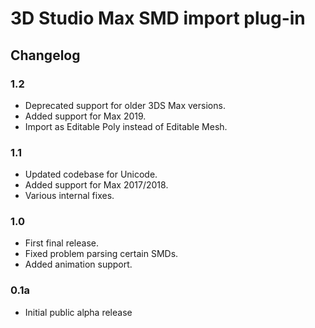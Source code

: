 # 3D Studio Max SMD import plug-in

## Changelog

### 1.2
* Deprecated support for older 3DS Max versions.
* Added support for Max 2019.
* Import as Editable Poly instead of Editable Mesh.

### 1.1
* Updated codebase for Unicode.
* Added support for Max 2017/2018.
* Various internal fixes.

### 1.0

* First final release.
* Fixed problem parsing certain SMDs.
* Added animation support.        

### 0.1a

* Initial public alpha release 
